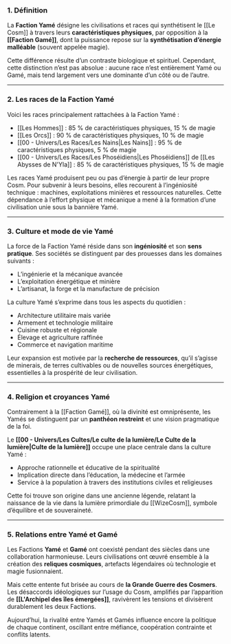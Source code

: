 ### **1. Définition**
La **Faction Yamé** désigne les civilisations et races qui synthétisent le [[Le Cosm]] à travers leurs **caractéristiques physiques**, par opposition à la **[[Faction Gamé]]**, dont la puissance repose sur la **synthétisation d’énergie malléable** (souvent appelée magie).  

Cette différence résulte d’un contraste biologique et spirituel. Cependant, cette distinction n’est pas absolue : aucune race n’est entièrement Yamé ou Gamé, mais tend largement vers une dominante d’un côté ou de l’autre.

---

### **2. Les races de la Faction Yamé**
Voici les races principalement rattachées à la Faction Yamé :  

- [[Les Hommes]] : 85 % de caractéristiques physiques, 15 % de magie  
- [[Les Orcs]] : 90 % de caractéristiques physiques, 10 % de magie  
- [[00 - Univers/Les Races/Les Nains|Les Nains]] : 95 % de caractéristiques physiques, 5 % de magie  
- [[00 - Univers/Les Races/Les Phoséidiens|Les Phoséidiens]] de [[Les Abysses de N'Yla]] : 85 % de caractéristiques physiques, 15 % de magie  

Les races Yamé produisent peu ou pas d’énergie à partir de leur propre Cosm. Pour subvenir à leurs besoins, elles recourent à l’ingéniosité technique : machines, exploitations minières et ressources naturelles. Cette dépendance à l’effort physique et mécanique a mené à la formation d’une civilisation unie sous la bannière Yamé.

---

### **3. Culture et mode de vie Yamé**
La force de la Faction Yamé réside dans son **ingéniosité** et son **sens pratique**. Ses sociétés se distinguent par des prouesses dans les domaines suivants :  

- L’ingénierie et la mécanique avancée  
- L’exploitation énergétique et minière  
- L’artisanat, la forge et la manufacture de précision  

La culture Yamé s’exprime dans tous les aspects du quotidien :  

- Architecture utilitaire mais variée  
- Armement et technologie militaire  
- Cuisine robuste et régionale  
- Élevage et agriculture raffinée  
- Commerce et navigation maritime  

Leur expansion est motivée par la **recherche de ressources**, qu’il s’agisse de minerais, de terres cultivables ou de nouvelles sources énergétiques, essentielles à la prospérité de leur civilisation.

---

### **4. Religion et croyances Yamé**
Contrairement à la [[Faction Gamé]], où la divinité est omniprésente, les Yamés se distinguent par un **panthéon restreint** et une vision pragmatique de la foi.  

Le **[[00 - Univers/Les Cultes/Le culte de la lumière/Le Culte de la lumière|Culte de la lumière]]** occupe une place centrale dans la culture Yamé :  

- Approche rationnelle et éducative de la spiritualité  
- Implication directe dans l’éducation, la médecine et l’armée  
- Service à la population à travers des institutions civiles et religieuses  

Cette foi trouve son origine dans une ancienne légende, relatant la naissance de la vie dans la lumière primordiale du [[WizeCosm]], symbole d’équilibre et de souveraineté.

---

### **5. Relations entre Yamé et Gamé**
Les Factions **Yamé** et **Gamé** ont coexisté pendant des siècles dans une collaboration harmonieuse. Leurs civilisations ont œuvré ensemble à la création des **reliques cosmiques**, artefacts légendaires où technologie et magie fusionnaient.  

Mais cette entente fut brisée au cours de **la Grande Guerre des Cosmers**. Les désaccords idéologiques sur l’usage du Cosm, amplifiés par l’apparition de **[[L'Archipel des îles émergées]]**, ravivèrent les tensions et divisèrent durablement les deux Factions.  

Aujourd’hui, la rivalité entre Yamés et Gamés influence encore la politique de chaque continent, oscillant entre méfiance, coopération contrainte et conflits latents.
